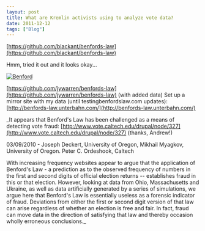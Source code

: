```yaml
---
layout: post
title: What are Kremlin activists using to analyze vote data?
date: 2011-12-12
tags: ["Blog"]
---
```


[https://github.com/blackant/benfords-law](https://github.com/blackant/benfords-law)

Hmm, tried it out and it looks okay...

[![Benford](6509303067_1d07a56e79.jpg)](http://www.flickr.com/photos/jeffreywarren/6509303067/ "Benford")

[https://github.com/jywarren/benfords-law](https://github.com/jywarren/benfords-law) (with added data)
Set up a mirror site with my data (until testingbenfordslaw.com updates): [http://benfords-law.unterbahn.com/](http://benfords-law.unterbahn.com/)

_It appears that Benford's Law has been challenged as a means of detecting vote fraud: [http://www.vote.caltech.edu/drupal/node/327](http://www.vote.caltech.edu/drupal/node/327) (thanks, Andrew!)   

  03/09/2010 - Joseph Deckert, University of Oregon, Mikhail Myagkov, University of Oregon. Peter C. Ordeshook, Caltech   

 With increasing frequency websites appear to argue that the application of Benford's Law - a prediction as to the observed frequency of numbers in the first and second digits of official election returns -- establishes fraud in this or that election. However, looking at data from Ohio, Massachusetts and Ukraine, as well as data artificially generated by a series of simulations, we argue here that Benford's Law is essentially useless as a forensic indicator of fraud. Deviations from either the first or second digit version of that law can arise regardless of whether an election is free and fair. In fact, fraud can move data in the direction of satisfying that law and thereby occasion wholly erroneous conclusions._